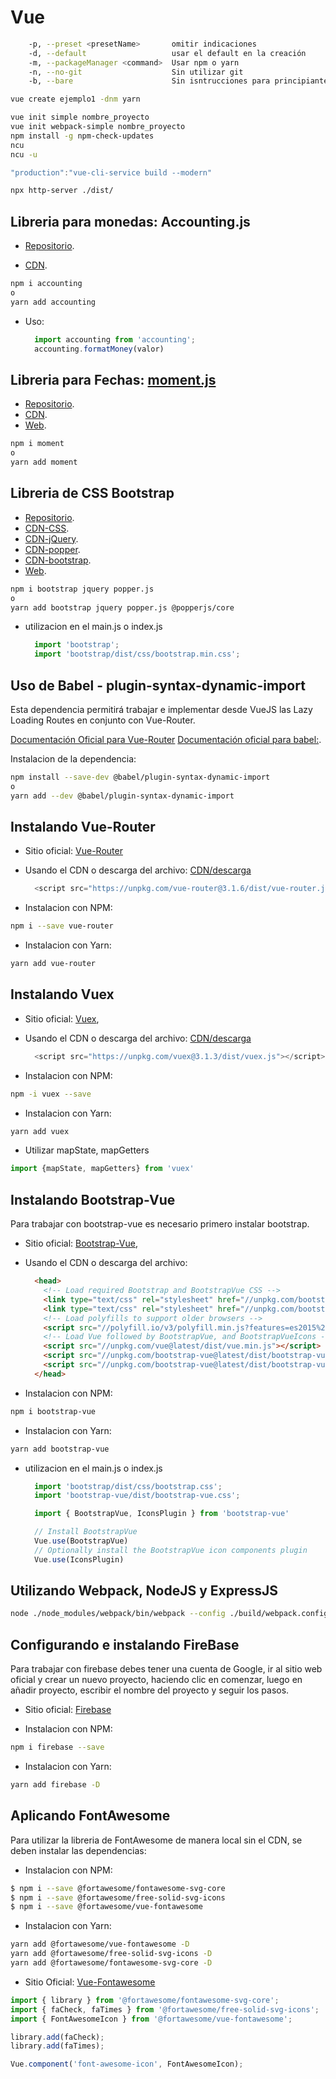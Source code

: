 # Vue

```bash
    -p, --preset <presetName>       omitir indicaciones
    -d, --default                   usar el default en la creación
    -m, --packageManager <command>  Usar npm o yarn
    -n, --no-git                    Sin utilizar git
    -b, --bare                      Sin isntrucciones para principiantes
```

```bash
vue create ejemplo1 -dnm yarn
```

```bash
vue init simple nombre_proyecto
vue init webpack-simple nombre_proyecto
npm install -g npm-check-updates
ncu
ncu -u
```

```js
"production":"vue-cli-service build --modern"
```

```bash
npx http-server ./dist/
```

## Libreria para monedas: Accounting.js

* [Repositorio](http://openexchangerates.github.io/accounting.js/).

* [CDN](https://raw.githubusercontent.com/openexchangerates/accounting.js/master/accounting.js).

```bash
npm i accounting
o
yarn add accounting
```
* Uso:
  ```javascript
    import accounting from 'accounting';
    accounting.formatMoney(valor)
  ```

## Libreria para Fechas: [moment.js](https://momentjs.com/)

* [Repositorio](https://github.com/moment/moment/).
* [CDN](https://cdnjs.cloudflare.com/ajax/libs/moment.js/2.14.1/moment-with-locales.js).
* [Web](https://momentjs.com/).

```bash
npm i moment
o
yarn add moment
```

## Libreria de CSS Bootstrap

* [Repositorio](https://github.com/moment/moment/).
* [CDN-CSS](https://stackpath.bootstrapcdn.com/bootstrap/4.4.1/css/bootstrap.min.css).
* [CDN-jQuery](https://code.jquery.com/jquery-3.4.1.slim.min.js).
* [CDN-popper](https://cdn.jsdelivr.net/npm/popper.js@1.16.0/dist/umd/popper.min.js).
* [CDN-bootstrap](https://stackpath.bootstrapcdn.com/bootstrap/4.4.1/js/bootstrap.min.js).
* [Web](https://getbootstrap.com/).

```bash
npm i bootstrap jquery popper.js
o
yarn add bootstrap jquery popper.js @popperjs/core
```
* utilizacion en el main.js o index.js
  ```js
    import 'bootstrap'; 
    import 'bootstrap/dist/css/bootstrap.min.css';
  ```

## Uso de Babel - plugin-syntax-dynamic-import

Esta dependencia permitirá trabajar e implementar desde VueJS las Lazy Loading Routes en conjunto con Vue-Router.

[Documentación Oficial para Vue-Router](https://router.vuejs.org/guide/advanced/lazy-loading.html#grouping-components-in-the-same-chunk)
[Documentación oficial para babel:](https://babeljs.io/docs/en/babel-plugin-syntax-dynamic-import/).

Instalacion de la dependencia: 

```bash
npm install --save-dev @babel/plugin-syntax-dynamic-import
o
yarn add --dev @babel/plugin-syntax-dynamic-import
```

## Instalando Vue-Router

* Sitio oficial:
    [Vue-Router](https://router.vuejs.org/)

* Usando el CDN o descarga del archivo:
    [CDN/descarga](https://unpkg.com/vue-router/dist/vue-router.js)

    ```javascript
      <script src="https://unpkg.com/vue-router@3.1.6/dist/vue-router.js"></script>
    ```

* Instalacion con NPM:
```bash
npm i --save vue-router
```

* Instalacion con Yarn:
```bash
yarn add vue-router
```

## Instalando Vuex

* Sitio oficial:
    [Vuex](https://vuex.vuejs.org/),

* Usando el CDN o descarga del archivo:
    [CDN/descarga](https://unpkg.com/vuex)

    ```javascript
      <script src="https://unpkg.com/vuex@3.1.3/dist/vuex.js"></script>
    ```

* Instalacion con NPM:
```bash
npm -i vuex --save
```

* Instalacion con Yarn:
```bash
yarn add vuex
```

* Utilizar mapState, mapGetters

```javascript
import {mapState, mapGetters} from 'vuex'
```

## Instalando Bootstrap-Vue

Para trabajar con bootstrap-vue es necesario primero instalar bootstrap.

* Sitio oficial:
    [Bootstrap-Vue](https://bootstrap-vue.js.org/),

* Usando el CDN o descarga del archivo:

    ```html
      <head>
        <!-- Load required Bootstrap and BootstrapVue CSS -->
        <link type="text/css" rel="stylesheet" href="//unpkg.com/bootstrap/dist/css/bootstrap.min.css" />
        <link type="text/css" rel="stylesheet" href="//unpkg.com/bootstrap-vue@latest/dist/bootstrap-vue.min.css" />
        <!-- Load polyfills to support older browsers -->
        <script src="//polyfill.io/v3/polyfill.min.js?features=es2015%2CIntersectionObserver" crossorigin="anonymous"></script>
        <!-- Load Vue followed by BootstrapVue, and BootstrapVueIcons -->
        <script src="//unpkg.com/vue@latest/dist/vue.min.js"></script>
        <script src="//unpkg.com/bootstrap-vue@latest/dist/bootstrap-vue.min.js"></script>
        <script src="//unpkg.com/bootstrap-vue@latest/dist/bootstrap-vue-icons.min.js"></script>
      </head>
    ```

* Instalacion con NPM:
```bash
npm i bootstrap-vue
```

* Instalacion con Yarn:
```bash
yarn add bootstrap-vue
```

* utilizacion en el main.js o index.js
  ```js
    import 'bootstrap/dist/css/bootstrap.css';
    import 'bootstrap-vue/dist/bootstrap-vue.css';

    import { BootstrapVue, IconsPlugin } from 'bootstrap-vue'

    // Install BootstrapVue
    Vue.use(BootstrapVue)
    // Optionally install the BootstrapVue icon components plugin
    Vue.use(IconsPlugin)
  ```

## Utilizando Webpack, NodeJS y ExpressJS

```bash
node ./node_modules/webpack/bin/webpack --config ./build/webpack.config.js 
```

## Configurando e instalando FireBase

Para trabajar con firebase debes tener una cuenta de Google, ir al sitio web oficial y crear un nuevo proyecto, haciendo clic en comenzar, luego en añadir proyecto, escribir el nombre del proyecto y seguir los pasos.

* Sitio oficial:
    [Firebase](https://firebase.google.com/)

* Instalacion con NPM:
```bash
npm i firebase --save
```

* Instalacion con Yarn:
```bash
yarn add firebase -D
```
## Aplicando FontAwesome

Para utilizar la libreria de FontAwesome de manera local sin el CDN, se deben instalar las dependencias:

* Instalacion con NPM:
```bash
$ npm i --save @fortawesome/fontawesome-svg-core
$ npm i --save @fortawesome/free-solid-svg-icons
$ npm i --save @fortawesome/vue-fontawesome
```

* Instalacion con Yarn:
```bash
yarn add @fortawesome/vue-fontawesome -D
yarn add @fortawesome/free-solid-svg-icons -D
yarn add @fortawesome/fontawesome-svg-core -D
```

* Sitio Oficial:
    [Vue-Fontawesome](https://github.com/FortAwesome/vue-fontawesome)

```javascript
import { library } from '@fortawesome/fontawesome-svg-core';
import { faCheck, faTimes } from '@fortawesome/free-solid-svg-icons';
import { FontAwesomeIcon } from '@fortawesome/vue-fontawesome';

library.add(faCheck);
library.add(faTimes);

Vue.component('font-awesome-icon', FontAwesomeIcon);
```